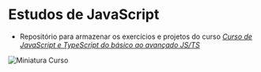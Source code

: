 # Estudos de JavaScript
- Repositório para armazenar os exercícios e projetos do curso [_Curso de JavaScript e TypeScript do básico ao avançado JS/TS_](https://www.udemy.com/course/curso-de-javascript-moderno-do-basico-ao-avancado/)

![Miniatura Curso](https://www.otaviomiranda.com.br/imgs/curso-javascript-typescript.webp)
